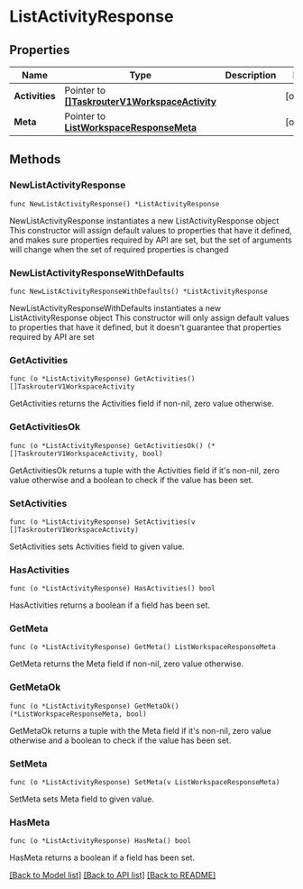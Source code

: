 # ListActivityResponse

## Properties

Name | Type | Description | Notes
------------ | ------------- | ------------- | -------------
**Activities** | Pointer to [**[]TaskrouterV1WorkspaceActivity**](TaskrouterV1WorkspaceActivity.md) |  | [optional] 
**Meta** | Pointer to [**ListWorkspaceResponseMeta**](ListWorkspaceResponse_meta.md) |  | [optional] 

## Methods

### NewListActivityResponse

`func NewListActivityResponse() *ListActivityResponse`

NewListActivityResponse instantiates a new ListActivityResponse object
This constructor will assign default values to properties that have it defined,
and makes sure properties required by API are set, but the set of arguments
will change when the set of required properties is changed

### NewListActivityResponseWithDefaults

`func NewListActivityResponseWithDefaults() *ListActivityResponse`

NewListActivityResponseWithDefaults instantiates a new ListActivityResponse object
This constructor will only assign default values to properties that have it defined,
but it doesn't guarantee that properties required by API are set

### GetActivities

`func (o *ListActivityResponse) GetActivities() []TaskrouterV1WorkspaceActivity`

GetActivities returns the Activities field if non-nil, zero value otherwise.

### GetActivitiesOk

`func (o *ListActivityResponse) GetActivitiesOk() (*[]TaskrouterV1WorkspaceActivity, bool)`

GetActivitiesOk returns a tuple with the Activities field if it's non-nil, zero value otherwise
and a boolean to check if the value has been set.

### SetActivities

`func (o *ListActivityResponse) SetActivities(v []TaskrouterV1WorkspaceActivity)`

SetActivities sets Activities field to given value.

### HasActivities

`func (o *ListActivityResponse) HasActivities() bool`

HasActivities returns a boolean if a field has been set.

### GetMeta

`func (o *ListActivityResponse) GetMeta() ListWorkspaceResponseMeta`

GetMeta returns the Meta field if non-nil, zero value otherwise.

### GetMetaOk

`func (o *ListActivityResponse) GetMetaOk() (*ListWorkspaceResponseMeta, bool)`

GetMetaOk returns a tuple with the Meta field if it's non-nil, zero value otherwise
and a boolean to check if the value has been set.

### SetMeta

`func (o *ListActivityResponse) SetMeta(v ListWorkspaceResponseMeta)`

SetMeta sets Meta field to given value.

### HasMeta

`func (o *ListActivityResponse) HasMeta() bool`

HasMeta returns a boolean if a field has been set.


[[Back to Model list]](../README.md#documentation-for-models) [[Back to API list]](../README.md#documentation-for-api-endpoints) [[Back to README]](../README.md)


